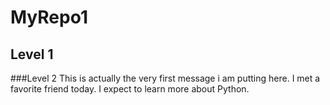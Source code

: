 # MyRepo1
## Level 1
###Level 2 
This is actually the very first message i am putting here.
I met a favorite friend today.
I expect to learn more about Python. 
